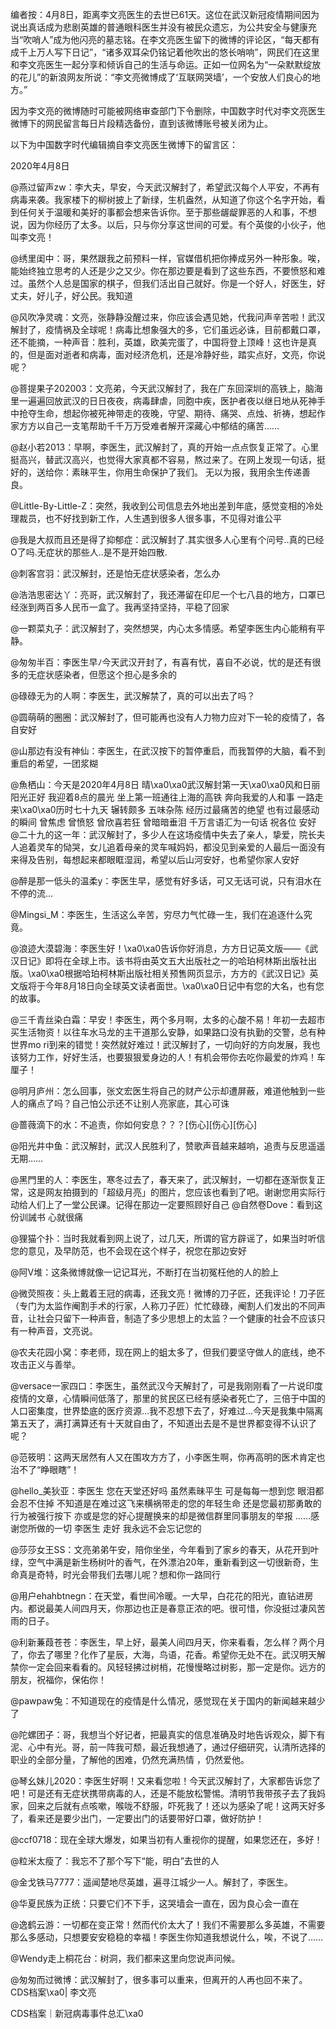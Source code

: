 编者按：4月8日，距离李文亮医生的去世已61天。这位在武汉新冠疫情期间因为说出真话成为悲剧英雄的普通眼科医生并没有被民众遗忘，为公共安全与健康充当“吹哨人”成为他闪亮的墓志铭。在李文亮医生留下的微博的评论区，“每天都有成千上万人写下日记”，“诸多双耳朵仍铭记着他吹出的悠长哨响”，网民们在这里和李文亮医生一起分享和倾诉自己的生活与命运。正如一位网名为“一朵默默绽放的花儿”的新浪网友所说：“李文亮微博成了‘互联网哭墙’，一个安放人们良心的地方。”

因为李文亮的微博随时可能被网络审查部门下令删除，中国数字时代对李文亮医生微博下的网民留言每日片段精选备份，直到该微博账号被关闭为止。 

以下为中国数字时代编辑摘自李文亮医生微博下的留言区：

2020年4月8日

@燕过留声zw：李大夫，早安，今天武汉解封了，希望武汉每个人平安，不再有病毒来袭。我家楼下的柳树披上了新绿，生机盎然，从知道了你这个名字开始，看到任何关于温暖和美好的事都会想来告诉你。至于那些龌龊罪恶的人和事，不想说，因为你经历了太多。以后，只与你分享这世间的可爱。有个英俊的小伙子，他叫李文亮！

@绣里闺中：哥，果然跟我之前预料一样，官媒借机把你捧成另外一种形象。唉，能始终独立思考的人还是少之又少。你在那边要是看到了这些东西，不要愤怒和难过。虽然个人总是国家的棋子，但我们活出自己就好。你是一个好人，好医生，好丈夫，好儿子，好公民。我知道

@风吹净灵魂：文亮，张静静没醒过来，你应该会遇见她，代我问声辛苦啦！武汉解封了，疫情祸及全球呢！病毒比想象强大的多，它们虽远必诛，目前都戴口罩，还不能摘，一种声音：胜利，英雄，欧美完蛋了，中国将登上顶峰！这也许是真的，但是面对逝者和病毒，面对经济危机，还是冷静好些，踏实点好，文亮，你说呢？

@菩提果子202003：文亮弟，今天武汉解封了，我在广东回深圳的高铁上，脑海里一遍遍回放武汉的日日夜夜，病毒肆虐，同胞中疾，医护者夜以继日地从死神手中抢夺生命，想起你被死神带走的夜晚，守望、期待、痛哭、点烛、祈祷，想起作家方方以自己一支笔帮助千千万万受难者解开深藏心中郁结的痛苦……

@赵小若2013：早啊，李医生，武汉解封了，真的开始一点点恢复正常了。心里挺高兴，替武汉高兴，也觉得大家真都不容易，熬过来了。在网上发现一句话，挺好的，送给你：素昧平生，你用生命保护了我们。 无以为报，我用余生传递善良。

@Little-By-Little-Z：突然，我收到公司信息去外地出差到年底，感觉变相的冷处理裁员，也不好找到新工作，人生遇到很多人很多事，不见得对谁公平

@我是大叔而且还是得了抑郁症：武汉解封了.其实很多人心里有个问号..真的已经O了吗.无症状的那些人..是不是开始四散.

@刺客宫羽：武汉解封，还是怕无症状感染者，怎么办

@浩浩思密达丫：亮哥，武汉解封了，我还滞留在印尼一个七八县的地方，口罩已经涨到两百多人民币一盒了。我再坚持坚持，平稳了回家

@一颗菜丸子：武汉解封了，突然想哭，内心太多情感。希望李医生内心能稍有平静。

@匆匆半百：李医生早ﾉ今天武汉开封了，有喜有忧，喜自不必说，忧的是还有很多的无症状感染者，但愿这个担心是多余的

@碌碌无为的人啊：李医生，武汉解禁了，真的可以出去了吗？

@圆萌萌的圈圈：武汉解封了，但可能再也没有人力物力应对下一轮的疫情了，各自安好

@山那边有没有神仙：李医生，在武汉按下的暂停重启，而我暂停的大脑，看不到重启的希望，一团浆糊

@魚栖山：今天是2020年4月8日 晴\xa0\xa0武汉解封第一天\xa0\xa0风和日丽 阳光正好 我迎着8点的晨光 坐上第一班通往上海的高铁 奔向我爱的人和事 一路走来\xa0\xa0历时七十九天 辗转颇多 五味杂陈 经历过最痛苦的绝望 也有过最感动的瞬间 曾焦虑 曾愤怒 曾欣喜若狂 曾暗暗垂泪 千万言语汇为一句话 祝各位 安好 @二十九的这一年：武汉解封了，多少人在这场疫情中失去了亲人，挚爱，院长夫人追着灵车的恸哭，女儿追着母亲的灵车喊妈妈，都没见到亲爱的人最后一面没有来得及告别，每想起来都眼眶湿润，希望以后山河安好，也希望你家人安好

@醉是那一低头的温柔y：李医生早，感觉有好多话，可又无话可说，只有泪水在不停的流…

@Mingsi_M：李医生，生活这么辛苦，穷尽力气忙碌一生，我们在追逐什么究竟。

@浪迹大漠碧海：李医生好！\xa0\xa0告诉你好消息，方方日记英文版——《武汉日记》即将在全球上市。该书将由英文五大出版社之一的哈珀柯林斯出版社出版。\xa0\xa0根据哈珀柯林斯出版社相关预售网页显示，方方的《武汉日记》英文版将于今年8月18日向全球英文读者面世。\xa0\xa0日记中有您的大名，也有您的故事。

@三千青丝染白霜：早安！李医生，两个多月啊，太多的心酸不易！年初一去超市买生活物资！以往车水马龙的主干道那么安静，如果路口没有执勤的交警，总有种世界mo ri到来的错觉！突然就好难过！武汉解封了，一切向好的方向发展，我也该努力工作，好好生活，也要狠狠爱身边的人！有机会带你去吃你最爱的炸鸡！车厘子！

@明月庐州：怎么回事，张文宏医生将自己的财产公示却遭屏蔽，难道他触到一些人的痛点了吗？自己怕公示还不让别人亮家底，其心可诛

@蔷薇滴下的水：不追责，你如何安息？？？[伤心][伤心][伤心]

@阳光井中鱼：武汉解封，武汉人民胜利了，赞歌声音越来越响，追责与反思遥遥无期&#8230;&#8230;

@黑門里的人：李医生，寒冬过去了，春天来了，武汉解封，一切都在逐渐恢复正常，这是网友拍摄到的「超级月亮」的图片，您应该也看到了吧。谢谢您用实际行动给人们上了一堂公民课。记得在那边一定要照顾好自己 @自然卷Dove：看到这份训誡书 心就很痛

@狸猫个扑：当时我就看到网上说了，过几天，所谓的官方辟谣了，如果当时听信您的意见，及早防范，也不会现在这个样子，祝您在那边安好

@阿V堆：这条微博就像一记记耳光，不断打在当初冤枉他的人的脸上

@微荧照夜：头上戴着王冠的病毒，还我文亮！微博的刀子匠，还我评论！刀子匠（专门为太监作阉割手术的行家，人称刀子匠）忙忙碌碌，阉割人们发出的不同声音，让社会只留下一种声音，制造了多少思想上的太监？一个健康的社会不应该只有一种声音，文亮说。

@农夫花园小窝：李老师，现在网上的蛆太多了，但我们要坚守做人的底线，绝不攻击正义与善举。

@versace一家四口：李医生，虽然武汉今天解封了，可是我刚刚看了一片说印度疫情的文章，心情瞬间低落了，那里的贫民区已经有感染者死亡了，三倍于中国的人口密集度，世界垫底的医疗资源…我不忍想下去了，好难过…今天是我集中隔离第五天了，满打满算还有十天就自由了，不知道出去是不是世界都变得不认识了呢？

@范筱明：这两天居然有人又在围攻方方了，小李医生啊，你再高明的医术肯定也治不了“睁眼瞎”！

@hello_美狄亚：李医生 您在天堂还好吗 虽然素昧平生 可是每每一想到您 眼泪都会忍不住掉 不知道是在难过这飞来横祸带走的您的年轻生命 还是您最初那勇敢的行为被强行按下 亦或是您的好心提醒换来的却是微信群里同事朋友的举报 ……感谢您所做的一切 李医生 走好 我永远不会忘记您的

@莎莎女王SS：文亮弟弟午安，陪你坐坐，今年看到了家乡的春天，从花开到叶绿，空气中满是新生杨树叶的香气，在外漂泊20年，重新看到这一切很新奇，生命真是奇特，时光会带我们去哪儿呢？想和你一路同行

@用户ehahbtnegn：在天堂，看世间冷暖。一大早，白花花的阳光，直钻进房内。都说最美人间四月天，你那边也正是春意正浓的吧。很可惜，你没挺过凄风苦雨的日子。

@利新蒹葭苍苍：李医生，早上好，最美人间四月天，你来看看，怎么样？两个月了，你去了哪里？化作了星辰，大海，鸟语，花香。希望你无处不在。武汉明天解禁你一定会回来看看的。风轻轻拂过树梢，花慢慢略过树影，那一定是你。远方的朋友，祝福你，保佑你！

@pawpaw兔：不知道现在的疫情是什么情况，感觉现在关于国内的新闻越来越少了

@陀螺团子：哥，我想当个好记者，把最真实的信息准确及时地告诉观众，脚下有泥、心中有光。哥，前一阵我可颓，最近我想通了，通过仔细研究，认清所选择的职业的全部分量，了解他的困难，仍然充满热情 ，仍然爱他。

@琴幺妹儿2020：李医生好啊！又来看您啦！今天武汉解封了，大家都告诉您了吧！可是还有无症状携带病毒的人，还是不能放松警惕。清明节我带孩子去了我妈家，回来之后就有点咳嗽，喉咙不舒服，吓死我了！还以为感染了呢！这两天好多了，看来还是要少出门，一定要出门的话要带好口罩，做好防护！

@ccf0718：现在全球大爆发，如果当初有人重视你的提醒，如果您还在，多好！

@粒米太瘦了：我忘不了那个写下“能，明白”去世的人

@金戈铁马7777：遥闻楚地尽英雄，遍寻江城少一人。解封了，李医生。

@华夏民族为正统：只要它们不下手，这哭墙会一直在，因为良心会一直在

@逸鹤云游：一切都在变正常！然而代价太大了！我们不需要那么多英雄，不需要那么多感动，只想要安安稳稳的幸福！李医生你知道我想说什么，唉，不说了……

@Wendy走上桐花台：树洞，我们都来这里向您说声问候。

@匆匆而过微博：武汉解封了，很多事可以重来，但离开的人再也回不来了。 CDS档案\xa0| 李文亮

CDS档案｜新冠病毒事件总汇\xa0


